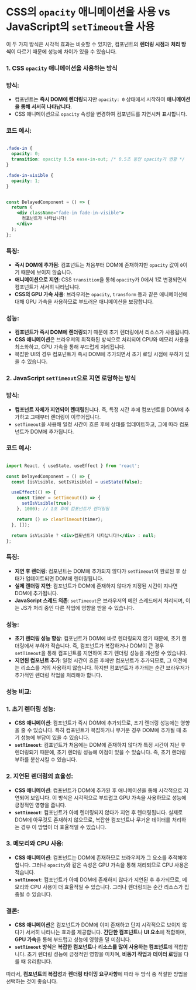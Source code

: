 # CSS의 `opacity` 애니메이션을 사용 vs JavaScript의 `setTimeout`을 사용

이 두 가지 방식은 시각적 효과는 비슷할 수 있지만, 컴포넌트의 **렌더링 시점**과 **처리 방식**이 다르기 때문에 성능에 차이가 있을 수 있습니다.

### 1. **CSS `opacity` 애니메이션을 사용하는 방식**

### 방식:

- 컴포넌트는 **즉시 DOM에 렌더링**되지만 `opacity: 0` 상태에서 시작하여 **애니메이션을 통해 서서히 나타납니다**.
- CSS 애니메이션으로 `opacity` 속성을 변경하여 컴포넌트를 지연시켜 표시합니다.

### 코드 예시:

```css

.fade-in {
  opacity: 0;
  transition: opacity 0.5s ease-in-out; /* 0.5초 동안 opacity가 변함 */
}

.fade-in-visible {
  opacity: 1;
}

```

```jsx

const DelayedComponent = () => {
  return (
    <div className="fade-in fade-in-visible">
      컴포넌트가 나타납니다!
    </div>
  );
};

```

### 특징:

- **즉시 DOM에 추가됨**: 컴포넌트는 처음부터 DOM에 존재하지만 `opacity` 값이 `0`이기 때문에 보이지 않습니다.
- **애니메이션으로 지연**: CSS `transition`을 통해 `opacity`가 0에서 1로 변경되면서 컴포넌트가 서서히 나타납니다.
- **CSS의 GPU 가속 사용**: 브라우저는 `opacity`, `transform` 등과 같은 애니메이션에 대해 GPU 가속을 사용하므로 부드러운 애니메이션을 보장합니다.

### 성능:

- **컴포넌트가 즉시 DOM에 렌더링**되기 때문에 초기 렌더링에서 리소스가 사용됩니다.
- **CSS 애니메이션**은 브라우저의 최적화된 방식으로 처리되어 CPU와 메모리 사용을 최소화하고, GPU 가속을 통해 부드럽게 처리됩니다.
- 복잡한 UI의 경우 컴포넌트가 즉시 DOM에 추가되면서 초기 로딩 시점에 부하가 있을 수 있습니다.

### 2. **JavaScript `setTimeout`으로 지연 로딩하는 방식**

### 방식:

- **컴포넌트 자체가 지연되어 렌더링**됩니다. 즉, 특정 시간 후에 컴포넌트를 DOM에 추가하고 그때부터 렌더링이 이루어집니다.
- `setTimeout`을 사용해 일정 시간이 흐른 후에 상태를 업데이트하고, 그에 따라 컴포넌트가 DOM에 추가됩니다.

### 코드 예시:

```jsx

import React, { useState, useEffect } from 'react';

const DelayedComponent = () => {
  const [isVisible, setIsVisible] = useState(false);

  useEffect(() => {
    const timer = setTimeout(() => {
      setIsVisible(true);
    }, 1000); // 1초 후에 컴포넌트가 렌더링됨

    return () => clearTimeout(timer);
  }, []);

  return isVisible ? <div>컴포넌트가 나타납니다!</div> : null;
};

```

### 특징:

- **지연 후 렌더링**: 컴포넌트는 DOM에 추가되지 않다가 `setTimeout`이 완료된 후 상태가 업데이트되면 DOM에 렌더링됩니다.
- **실제 렌더링 지연**: 컴포넌트가 DOM에 존재하지 않다가 지정된 시간이 지나면 DOM에 추가됩니다.
- **JavaScript 스레드 의존**: `setTimeout`은 브라우저의 메인 스레드에서 처리되며, 이는 JS가 처리 중인 다른 작업에 영향을 받을 수 있습니다.

### 성능:

- **초기 렌더링 성능 향상**: 컴포넌트가 DOM에 바로 렌더링되지 않기 때문에, 초기 렌더링에서 부하가 적습니다. 즉, 컴포넌트가 복잡하거나 DOM이 큰 경우 `setTimeout`을 통해 컴포넌트를 지연하여 초기 렌더링 성능을 개선할 수 있습니다.
- **지연된 컴포넌트 추가**: 일정 시간이 흐른 후에만 컴포넌트가 추가되므로, 그 이전에는 리소스를 거의 사용하지 않습니다. 하지만 컴포넌트가 추가되는 순간 브라우저가 추가적인 렌더링 작업을 처리해야 합니다.

### 성능 비교:

### 1. **초기 렌더링 성능**:

- **CSS 애니메이션**: 컴포넌트가 즉시 DOM에 추가되므로, 초기 렌더링 성능에는 영향을 줄 수 있습니다. 특히 컴포넌트가 복잡하거나 무거운 경우 DOM에 추가될 때 초기 성능에 부담이 있을 수 있습니다.
- **`setTimeout`**: 컴포넌트가 처음에는 DOM에 존재하지 않다가 특정 시간이 지난 후 렌더링되기 때문에, 초기 렌더링 성능에 이점이 있을 수 있습니다. 즉, 초기 렌더링 부하를 분산시킬 수 있습니다.

### 2. **지연된 렌더링의 효율성**:

- **CSS 애니메이션**: 컴포넌트가 DOM에 추가된 후 애니메이션을 통해 시각적으로 지연되어 보입니다. 이 방식은 시각적으로 부드럽고 GPU 가속을 사용하므로 성능에 긍정적인 영향을 줍니다.
- **`setTimeout`**: 컴포넌트가 아예 렌더링되지 않다가 지연 후 렌더링됩니다. 실제로 DOM에 아무것도 존재하지 않으므로, 복잡한 컴포넌트나 무거운 데이터를 처리하는 경우 이 방법이 더 효율적일 수 있습니다.

### 3. **메모리와 CPU 사용**:

- **CSS 애니메이션**: 컴포넌트는 DOM에 존재하므로 브라우저가 그 요소를 추적해야 합니다. 그러나 `opacity`와 같은 속성은 GPU 가속을 통해 처리되므로 CPU 사용은 적습니다.
- **`setTimeout`**: 컴포넌트가 아예 DOM에 존재하지 않다가 지연된 후 추가되므로, 메모리와 CPU 사용이 더 효율적일 수 있습니다. 그러나 렌더링되는 순간 리소스가 집중될 수 있습니다.

### 결론:

- **CSS 애니메이션**은 컴포넌트가 DOM에 이미 존재하고 단지 시각적으로 보이지 않다가 서서히 나타나는 효과를 제공합니다. **간단한 컴포넌트**나 **UI 요소**에 적합하며, **GPU 가속**을 통해 부드럽고 성능에 영향을 덜 미칩니다.
- **`setTimeout` 방식**은 **복잡한 컴포넌트**나 **리소스를 많이 사용하는 컴포넌트**에 적합합니다. 초기 렌더링 성능에 긍정적인 영향을 미치며, **비동기 작업**과 **데이터 로딩**을 다룰 때 유리합니다.

따라서, **컴포넌트의 복잡성**과 **렌더링 타이밍 요구사항**에 따라 두 방식 중 적절한 방법을 선택하는 것이 좋습니다.
